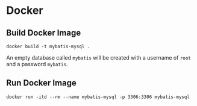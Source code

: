 # Docker

## Build Docker Image
```
docker build -t mybatis-mysql .
```
An empty database called `mybatis` will be created with a username of `root` and a password `mybatis`. 

## Run Docker Image
```
docker run -itd --rm --name mybatis-mysql -p 3306:3306 mybatis-mysql
```